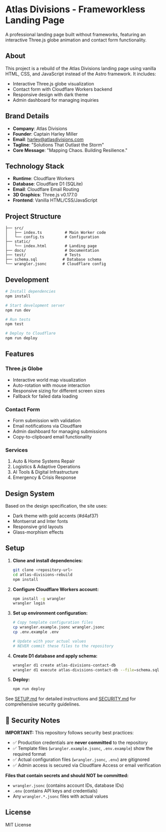 # Atlas Divisions - Frameworkless Landing Page

A professional landing page built without frameworks, featuring an interactive Three.js globe animation and contact form functionality.

## About

This project is a rebuild of the Atlas Divisions landing page using vanilla HTML, CSS, and JavaScript instead of the Astro framework. It includes:

- Interactive Three.js globe visualization
- Contact form with Cloudflare Workers backend
- Responsive design with dark theme
- Admin dashboard for managing inquiries

## Brand Details

- **Company**: Atlas Divisions
- **Founder**: Captain Harley Miller  
- **Email**: harley@atlasdivisions.com
- **Tagline**: "Solutions That Outlast the Storm"
- **Core Message**: "Mapping Chaos. Building Resilience."

## Technology Stack

- **Runtime**: Cloudflare Workers
- **Database**: Cloudflare D1 (SQLite)
- **Email**: Cloudflare Email Routing
- **3D Graphics**: Three.js v0.177.0
- **Frontend**: Vanilla HTML/CSS/JavaScript

## Project Structure

```
├── src/
│   ├── index.ts          # Main Worker code
│   └── config.ts         # Configuration
├── static/
│   └── index.html        # Landing page
├── docs/                 # Documentation
├── test/                 # Tests
├── schema.sql           # Database schema
└── wrangler.jsonc       # Cloudflare config
```

## Development

```bash
# Install dependencies
npm install

# Start development server
npm run dev

# Run tests
npm test

# Deploy to Cloudflare
npm run deploy
```

## Features

### Three.js Globe
- Interactive world map visualization
- Auto-rotation with mouse interaction
- Responsive sizing for different screen sizes
- Fallback for failed data loading

### Contact Form
- Form submission with validation
- Email notifications via Cloudflare
- Admin dashboard for managing submissions
- Copy-to-clipboard email functionality

### Services
1. Auto & Home Systems Repair
2. Logistics & Adaptive Operations  
3. AI Tools & Digital Infrastructure
4. Emergency & Crisis Response

## Design System

Based on the design specification, the site uses:
- Dark theme with gold accents (#d4af37)
- Montserrat and Inter fonts
- Responsive grid layouts
- Glass-morphism effects

## Setup

1. **Clone and install dependencies:**
   ```bash
   git clone <repository-url>
   cd atlas-divisions-rebuild
   npm install
   ```

2. **Configure Cloudflare Workers account:**
   ```bash
   npm install -g wrangler
   wrangler login
   ```

3. **Set up environment configuration:**
   ```bash
   # Copy template configuration files
   cp wrangler.example.jsonc wrangler.jsonc
   cp .env.example .env
   
   # Update with your actual values
   # NEVER commit these files to the repository
   ```

4. **Create D1 database and apply schema:**
   ```bash
   wrangler d1 create atlas-divisions-contact-db
   wrangler d1 execute atlas-divisions-contact-db --file=schema.sql
   ```

5. **Deploy:**
   ```bash
   npm run deploy
   ```

See [SETUP.md](SETUP.md) for detailed instructions and [SECURITY.md](SECURITY.md) for comprehensive security guidelines.

## 🔐 Security Notes

**IMPORTANT:** This repository follows security best practices:

- ✅ Production credentials are **never committed** to the repository
- ✅ Template files (`wrangler.example.jsonc`, `.env.example`) show the required format
- ✅ Actual configuration files (`wrangler.jsonc`, `.env`) are gitignored
- ✅ Admin access is secured via Cloudflare Access or email verification

**Files that contain secrets and should NOT be committed:**
- `wrangler.jsonc` (contains account IDs, database IDs)
- `.env` (contains API keys and credentials)
- Any `wrangler.*.jsonc` files with actual values

## License

MIT License